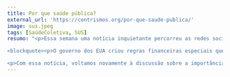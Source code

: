 ```yaml
---
title: Por que saúde pública?
external_url: 'https://centrismos.org/por-que-saude-publica/'
image: sus.jpeg
tags: [SaúdeColetiva, SUS]
resumo: "<p>Essa semana uma notícia inquietante percorreu as redes sociais: sobre um paciente de 70 anos vítima da COVID-19 que passou 62 dias internado e recebeu uma fatura de 1,1 milhão de dólares. Felizmente, para alívio desse paciente, o governo dos EUA provavelmente vai arcar com a maior parte dos custos. Citando um trecho da matéria do UOL:</p>

<blockquote><p>O governo dos EUA criou regras financeiras especiais que se aplicam apenas à covid-19. O Congresso reservou mais de US$ 100 bilhões (R$ 500 bilhões) para ajudar hospitais e companhias de seguros a arcarem com os custos da pandemia, em parte para incentivar as pessoas a procurar testes e tratamentos, incluindo aqueles sem seguro. Como resultado disto, Flor provavelmente não precisará pagar nem mesmo as cobranças diretas da apólice de seu plano de saúde, que poderiam chegar a US$ 6.000 (R$ 30 mil).</p></blockquote>

<p>Com essa notícia, voltamos novamente à discussão sobre a importância de termos uma saúde pública, tema explorado neste texto. Não se preocupem pois não pretendo repetir lugares comuns para defender o SUS. Quero trazer uma discussão de certa forma filosófica sobre os sistemas de saúde.</p>"
---
```


